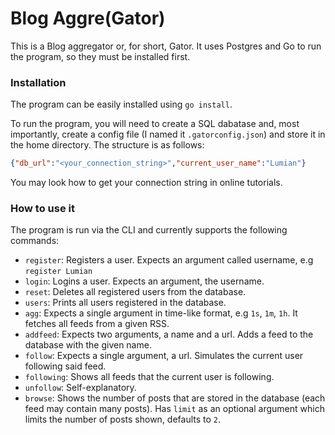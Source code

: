 # Blog Aggre(Gator)
This is a Blog aggregator or, for short, Gator. It uses Postgres and Go to run the program, so they must be installed first. 

### Installation
The program can be easily installed using `go install`.

To run the program, you will need to create a SQL dabatase and, most importantly, create a config file (I named it `.gatorconfig.json`) and store it in the home directory. 
The structure is as follows:
```json
{"db_url":"<your_connection_string>","current_user_name":"Lumian"}
```
You may look how to get your connection string in online tutorials. 

### How to use it
The program is run via the CLI and currently supports the following commands: 
- `register`: Registers a user. Expects an argument called username, e.g `register Lumian`
- `login`: Logins a user. Expects an argument, the username.
- `reset`: Deletes all registered users from the database.
- `users`: Prints all users registered in the database.
- `agg`: Expects a single argument in time-like format, e.g `1s`, `1m`, `1h`. It fetches all feeds from a given RSS.
- `addfeed`: Expects two arguments, a name and a url. Adds a feed to the database with the given name.
- `follow`: Expects a single argument, a url. Simulates the current user following said feed.
- `following`: Shows all feeds that the current user is following.
- `unfollow`: Self-explanatory.
- `browse`: Shows the number of posts that are stored in the database (each feed may contain many posts). Has `limit` as an optional argument which limits the number of posts shown, defaults to `2`.
